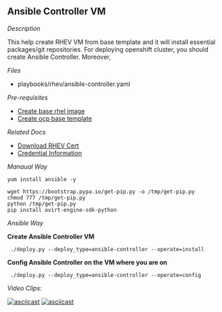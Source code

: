 Ansible Controller VM
---------------------

*Description*

  This help create RHEV VM from base template and it will install essential packages/git repositories.
  For deploying openshift cluster, you should create Ansible Controller. Moreover, 

*Files*
- playbooks/rhev/ansible-controller.yaml

*Pre-requisites*
- [Create base rhel image](./base-rhel-image.md)
- [Create ocp base template](./base-rhel-ocp-template.md)

*Related Docs*
- [Download RHEV Cert](./download-rhev-cert.md)
- [Credential Information](./setup.md)


*Manaual Way*
```
yum install ansible -y

wget https://bootstrap.pypa.io/get-pip.py -o /tmp/get-pip.py
chmod 777 /tmp/get-pip.py
python /tmp/get-pip.py
pip install ovirt-engine-sdk-python 

```

*Ansible Way*

**Create Ansible Controller VM**

```
 ./deploy.py --deploy_type=ansible-controller --operate=install
```
**Config Ansible Controller on the VM where you are on**

```
 ./deploy.py --deploy_type=ansible-controller --operate=config
```


*Video Clips:*

[![asciicast](https://asciinema.org/a/142052.png)](https://asciinema.org/a/142052)
[![asciicast](https://asciinema.org/a/142059.png)](https://asciinema.org/a/142059)
